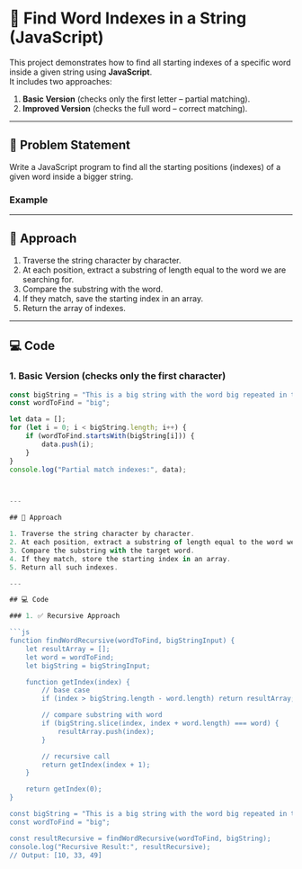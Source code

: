 # 📝 Find Word Indexes in a String (JavaScript)

This project demonstrates how to find all starting indexes of a specific word inside a given string using **JavaScript**.  
It includes two approaches:
1. **Basic Version** (checks only the first letter – partial matching).
2. **Improved Version** (checks the full word – correct matching).

---

## 📌 Problem Statement

Write a JavaScript program to find all the starting positions (indexes) of a given word inside a bigger string.

### Example


---

## 🔎 Approach

1. Traverse the string character by character.
2. At each position, extract a substring of length equal to the word we are searching for.
3. Compare the substring with the word.
4. If they match, save the starting index in an array.
5. Return the array of indexes.

---

## 💻 Code

### 1. Basic Version (checks only the first character)

```js
const bigString = "This is a big string with the word big repeated in the big string.";
const wordToFind = "big";

let data = [];
for (let i = 0; i < bigString.length; i++) {
    if (wordToFind.startsWith(bigString[i])) {
        data.push(i);
    }
}
console.log("Partial match indexes:", data);



---

## 🔎 Approach

1. Traverse the string character by character.
2. At each position, extract a substring of length equal to the word we are searching for.
3. Compare the substring with the target word.
4. If they match, store the starting index in an array.
5. Return all such indexes.

---

## 💻 Code

### 1. ✅ Recursive Approach

```js
function findWordRecursive(wordToFind, bigStringInput) {
    let resultArray = [];
    let word = wordToFind;
    let bigString = bigStringInput;

    function getIndex(index) {
        // base case
        if (index > bigString.length - word.length) return resultArray;

        // compare substring with word
        if (bigString.slice(index, index + word.length) === word) {
            resultArray.push(index);
        }

        // recursive call
        return getIndex(index + 1);
    }

    return getIndex(0);
}

const bigString = "This is a big string with the word big repeated in the big string.";
const wordToFind = "big";

const resultRecursive = findWordRecursive(wordToFind, bigString);
console.log("Recursive Result:", resultRecursive); 
// Output: [10, 33, 49]
